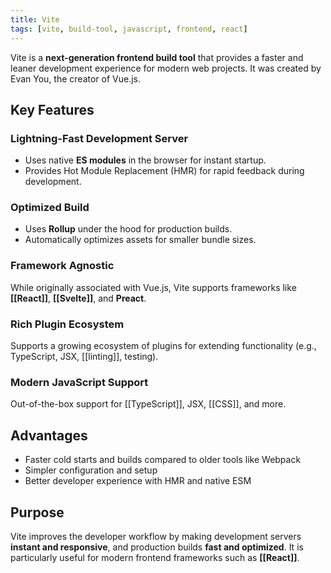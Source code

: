 ```yaml
---
title: Vite
tags: [vite, build-tool, javascript, frontend, react]
---
```

Vite is a **next-generation frontend build tool** that provides a faster and leaner development experience for modern web projects. It was created by Evan You, the creator of Vue.js.

## Key Features
### Lightning-Fast Development Server
- Uses native **ES modules** in the browser for instant startup.  
- Provides Hot Module Replacement (HMR) for rapid feedback during development.  
### Optimized Build
- Uses **Rollup** under the hood for production builds.  
- Automatically optimizes assets for smaller bundle sizes.  
### Framework Agnostic
While originally associated with Vue.js, Vite supports frameworks like **[[React]]**, **[[Svelte]]**, and **Preact**.
### Rich Plugin Ecosystem
Supports a growing ecosystem of plugins for extending functionality (e.g., TypeScript, JSX, [[linting]], testing).
### Modern JavaScript Support
Out-of-the-box support for [[TypeScript]], JSX, [[CSS]], and more.

## Advantages
- Faster cold starts and builds compared to older tools like Webpack  
- Simpler configuration and setup  
- Better developer experience with HMR and native ESM  

## Purpose
Vite improves the developer workflow by making development servers **instant and responsive**, and production builds **fast and optimized**. It is particularly useful for modern frontend frameworks such as **[[React]]**.
